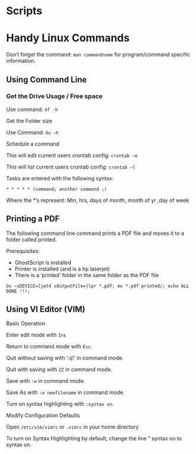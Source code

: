 # Scripts



# Handy Linux Commands
Don’t forget the command: `man commandname` for program/command specific information. 
## Using Command Line
### Get the Drive Usage / Free space

Use command: `df -h`

Get the Folder size

Use Command: `du –h`

Schedule a command

This will edit current users crontab config: `crontab –e`

This will list current users crontab config: `crontab –l`

Tasks are entered with the following syntax:

```
* * * * * (command; another command ;)
```

Where the *’s represent: Min, hrs, days of month, month of yr ,day of week

## Printing a PDF

The following command line command prints a PDF file and moves it to a folder called printed.

Prerequisites:

- GhostScript is installed
- Printer is installed (and is a hp laserjet)
- There is a ‘printed’ folder in the same folder as the PDF file 

```
Gs –sDEVICE=ljet4 sOutputFile=|lpr *.pdf; mv *.pdf printed/; echo ALL DONE !!!;
```


## Using VI Editor (VIM)
Basic Operation

Enter edit mode with `Ins`

Return to command mode with `Esc`.

Quit without saving with ‘:q!’ in command mode.

Quit with saving with `ZZ` in command mode.

Save with `:w` in command mode.

Save As with `:w newfilename` in command mode.

Turn on syntax highlighting with `:syntax on`.

Modify Configuration Defaults

Open `/etc/vim/vimrc` or `.vimrc` in your home directory

To turn on Syntax Highlighting by default, change the line “ syntax on to syntax on.
